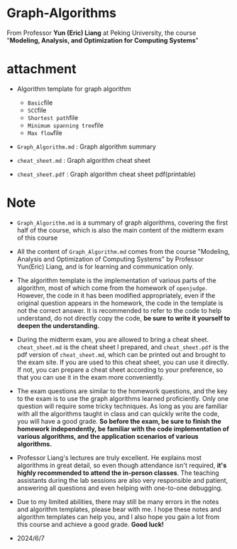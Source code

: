 # Graph-Algorithms
From Professor **Yun (Eric) Liang** at Peking University, the course "**Modeling, Analysis, and Optimization for Computing Systems**"


# attachment
- Algorithm template for graph algorithm
    - `Basic`file
    - `SCC`file
    - `Shortest path`file
    - `Minimum spanning tree`file
    - `Max flow`file

- `Graph_Algorithm.md` : Graph algorithm summary

- `cheat_sheet.md` : Graph algorithm cheat sheet
- `cheat_sheet.pdf` : Graph algorithm cheat sheet pdf(printable)


# Note
- `Graph_Algorithm.md` is a summary of graph algorithms, covering the first half of the course, which is also the main content of the midterm exam of this course

- All the content of `Graph_Algorithm.md` comes from the course "Modeling, Analysis and Optimization of Computing Systems" by Professor Yun(Eric) Liang, and is for learning and communication only.

- The algorithm template is the implementation of various parts of the algorithm, most of which come from the homework of `openjudge`. However, the code in it has been modified appropriately, even if the original question appears in the homework, the code in the template is not the correct answer. It is recommended to refer to the code to help understand, do not directly copy the code, **be sure to write it yourself to deepen the understanding.**

- During the midterm exam, you are allowed to bring a cheat sheet. `cheat_sheet.md` is the cheat sheet I prepared, and `cheat_sheet.pdf` is the pdf version of `cheat_sheet.md`, which can be printed out and brought to the exam site. If you are used to this cheat sheet, you can use it directly. If not, you can prepare a cheat sheet according to your preference, so that you can use it in the exam more conveniently.

- The exam questions are similar to the homework questions, and the key to the exam is to use the graph algorithms learned proficiently. Only one question will require some tricky techniques. As long as you are familiar with all the algorithms taught in class and can quickly write the code, you will have a good grade. **So before the exam, be sure to finish the homework independently, be familiar with the code implementation of various algorithms, and the application scenarios of various algorithms.**

- Professor Liang's lectures are truly excellent. He explains most algorithms in great detail, so even though attendance isn't required, **it's highly recommended to attend the in-person classes**. The teaching assistants during the lab sessions are also very responsible and patient, answering all questions and even helping with one-to-one debugging.

- Due to my limited abilities, there may still be many errors in the notes and algorithm templates, please bear with me. I hope these notes and algorithm templates can help you, and I also hope you gain a lot from this course and achieve a good grade. **Good luck!**


- 2024/6/7
